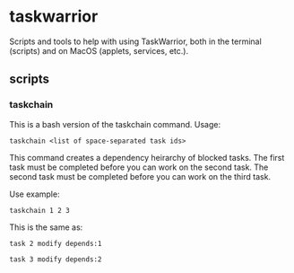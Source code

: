 # taskwarrior

Scripts and tools to help with using TaskWarrior, both in the terminal (scripts) and on MacOS (applets, services, etc.).

## scripts

### taskchain

This is a bash version of the taskchain command.  Usage:

`taskchain <list of space-separated task ids>`

This command creates a dependency heirarchy of blocked tasks.  The first task must be completed before you can work on the second task.  The second task must be completed before you can work on the third task.  

Use example:

`taskchain 1 2 3`

This is the same as:

`task 2 modify depends:1`

`task 3 modify depends:2`